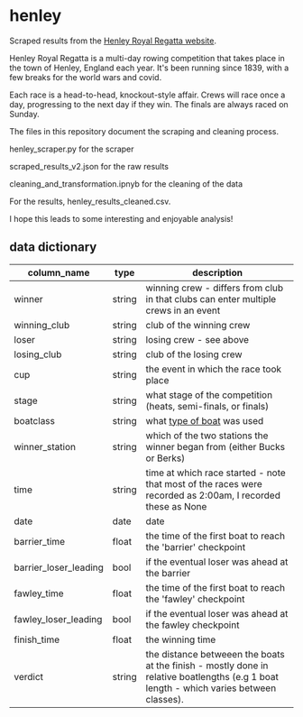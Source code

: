 # henley
Scraped results from the [Henley Royal Regatta website](https://www.hrr.co.uk/results/?result-page=1).

Henley Royal Regatta is a multi-day rowing competition that takes place in the town of Henley, England each year. It's been running since 1839, with a few breaks for the world wars and covid.

Each race is a head-to-head, knockout-style affair. Crews will race once a day, progressing to the next day if they win. The finals are always raced on Sunday.

The files in this repository document the scraping and cleaning process.

henley_scraper.py for the scraper

scraped_results_v2.json for the raw results

cleaning_and_transformation.ipnyb for the cleaning of the data

For the results, henley_results_cleaned.csv.

I hope this leads to some interesting and enjoyable analysis!

## data dictionary

| column_name         | type    | description |
| --------            | ------- | ---------|
| winner              | string  | winning crew - differs from club in that clubs can enter multiple crews in an event|
| winning_club        | string  | club of the winning crew|
| loser               | string  | losing crew - see above|
| losing_club         | string  | club of the losing crew|
| cup                 | string  | the event in which the race took place|
| stage               | string  | what stage of the competition (heats, semi-finals, or finals)|
| boatclass           | string  | what [type of boat]([url](https://en.wikipedia.org/wiki/Rowing_(sport)#Boat_classes)) was used|
| winner_station      | string  | which of the two stations the winner began from (either Bucks or Berks)|
| time                | string  | time at which race started - note that most of the races were recorded as 2:00am, I recorded these as None|
| date                | date    | date|
| barrier_time        | float   | the time of the first boat to reach the 'barrier' checkpoint|
|barrier_loser_leading| bool    | if the eventual loser was ahead at the barrier|
|fawley_time          | float   | the time of the first boat to reach the 'fawley' checkpoint|
|fawley_loser_leading | bool    | if the eventual loser was ahead at the fawley checkpoint|
|finish_time          | float   | the winning time|
|verdict              | string  | the distance betweeen the boats at the finish - mostly done in relative boatlengths (e.g 1 boat length - which varies between classes).|
